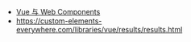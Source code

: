 - [Vue 与 Web Components](https://v3.cn.vuejs.org/guide/web-components.html)
- https://custom-elements-everywhere.com/libraries/vue/results/results.html
